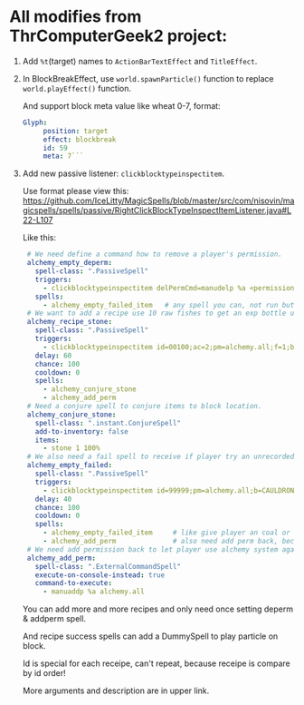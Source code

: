 # All modifies from ThrComputerGeek2 project:
1) Add `%t`(target) names to `ActionBarTextEffect` and `TitleEffect`.
2) In BlockBreakEffect, use `world.spawnParticle()` function to replace `world.playEffect()` function.

   And support block meta value like wheat 0-7, format:
   ```yaml
   Glyph:
        position: target
        effect: blockbreak
        id: 59
        meta: 7```
3) Add new passive listener: `clickblocktypeinspectitem`.

   Use format please view this: https://github.com/IceLitty/MagicSpells/blob/master/src/com/nisovin/magicspells/spells/passive/RightClickBlockTypeInspectItemListener.java#L22-L107
   
   Like this:
   ```yaml
    # We need define a command how to remove a player's permission.
    alchemy_empty_deperm:
      spell-class: ".PassiveSpell"
      triggers:
        - clickblocktypeinspectitem delPermCmd=manudelp %a <permission>
      spells:
        - alchemy_empty_failed_item   # any spell you can, not run but magicspells need at least once in passive spell.
    # We want to add a recipe use 10 raw fishes to get an exp bottle use stone.
    alchemy_recipe_stone:
      spell-class: ".PassiveSpell"
      triggers:
        - clickblocktypeinspectitem id=00100;ac=2;pm=alchemy.all;f=1;b=CAULDRON:1,CAULDRON:2,CAULDRON:3;i=RAW_FISH:10;m=1;mc=0.33
      delay: 60
      chance: 100
      cooldown: 0
      spells:
        - alchemy_conjure_stone
        - alchemy_add_perm
    # Need a conjure spell to conjure items to block location.
    alchemy_conjure_stone:
      spell-class: ".instant.ConjureSpell"
      add-to-inventory: false
      items:
        - stone 1 100%
    # We also need a fail spell to receive if player try an unrecorded recipe.
    alchemy_empty_failed:
      spell-class: ".PassiveSpell"
      triggers:
        - clickblocktypeinspectitem id=99999;pm=alchemy.all;b=CAULDRON:1,CAULDRON:2,CAULDRON:3;i=air:0;m=1;mc=0;noc=1
      delay: 40
      chance: 100
      cooldown: 0
      spells:
        - alchemy_empty_failed_item     # like give player an coal or empty.
        - alchemy_add_perm              # also need add perm back, because if recipe is not match, spell will not called.
    # We need add permission back to let player use alchemy system again.
    alchemy_add_perm:
      spell-class: ".ExternalCommandSpell"
      execute-on-console-instead: true
      command-to-execute:
        - manuaddp %a alchemy.all
   ```
   
   You can add more and more recipes and only need once setting deperm & addperm spell.
   
   And recipe success spells can add a DummySpell to play particle on block.
   
   Id is special for each receipe, can't repeat, because receipe is compare by id order!
   
   More arguments and description are in upper link.
   
